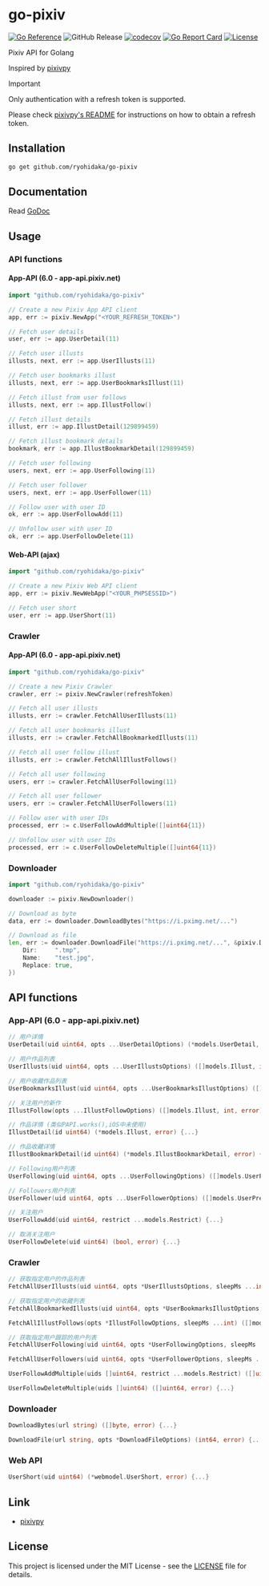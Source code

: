# go-pixiv

[![Go Reference](https://pkg.go.dev/badge/github.com/ryohidaka/go-pixiv.svg)](https://pkg.go.dev/github.com/ryohidaka/go-pixiv)
![GitHub Release](https://img.shields.io/github/v/release/ryohidaka/go-pixiv)
[![codecov](https://codecov.io/gh/ryohidaka/go-pixiv/graph/badge.svg?token=Q7U8FMv9bn)](https://codecov.io/gh/ryohidaka/go-pixiv)
[![Go Report Card](https://goreportcard.com/badge/github.com/ryohidaka/go-pixiv)](https://goreportcard.com/report/github.com/ryohidaka/go-pixiv)
[![License](https://img.shields.io/badge/license-MIT-blue.svg)](https://opensource.org/licenses/MIT)

Pixiv API for Golang

Inspired by [pixivpy](https://github.com/upbit/pixivpy/tree/master)

> [!IMPORTANT]
> Only authentication with a refresh token is supported.
>
> Please check [pixivpy's README](https://github.com/upbit/pixivpy/tree/master) for instructions on how to obtain a refresh token.

## Installation

```bash
go get github.com/ryohidaka/go-pixiv
```

## Documentation

Read [GoDoc](https://pkg.go.dev/github.com/ryohidaka/go-pixiv)

## Usage

### API functions

#### App-API (6.0 - app-api.pixiv.net)

```go
import "github.com/ryohidaka/go-pixiv"

// Create a new Pixiv App API client
app, err := pixiv.NewApp("<YOUR_REFRESH_TOKEN>")

// Fetch user details
user, err := app.UserDetail(11)

// Fetch user illusts
illusts, next, err := app.UserIllusts(11)

// Fetch user bookmarks illust
illusts, next, err := app.UserBookmarksIllust(11)

// Fetch illust from user follows
illusts, next, err := app.IllustFollow()

// Fetch illust details
illust, err := app.IllustDetail(129899459)

// Fetch illust bookmark details
bookmark, err := app.IllustBookmarkDetail(129899459)

// Fetch user following
users, next, err := app.UserFollowing(11)

// Fetch user follower
users, next, err := app.UserFollower(11)

// Follow user with user ID
ok, err := app.UserFollowAdd(11)

// Unfollow user with user ID
ok, err := app.UserFollowDelete(11)
```

#### Web-API (ajax)

```go
import "github.com/ryohidaka/go-pixiv"

// Create a new Pixiv Web API client
app, err := pixiv.NewWebApp("<YOUR_PHPSESSID>")

// Fetch user short
user, err := app.UserShort(11)
```

### Crawler

#### App-API (6.0 - app-api.pixiv.net)

```go
import "github.com/ryohidaka/go-pixiv"

// Create a new Pixiv Crawler
crawler, err := pixiv.NewCrawler(refreshToken)

// Fetch all user illusts
illusts, err := crawler.FetchAllUserIllusts(11)

// Fetch all user bookmarks illust
illusts, err := crawler.FetchAllBookmarkedIllusts(11)

// Fetch all user follow illust
illusts, err := crawler.FetchAllIllustFollows()

// Fetch all user following
users, err := crawler.FetchAllUserFollowing(11)

// Fetch all user follower
users, err := crawler.FetchAllUserFollowers(11)

// Follow user with user IDs
processed, err := c.UserFollowAddMultiple([]uint64{11})

// Unfollow user with user IDs
processed, err := c.UserFollowDeleteMultiple([]uint64{11})
```

### Downloader

```go
import "github.com/ryohidaka/go-pixiv"

downloader := pixiv.NewDownloader()

// Download as byte
data, err := downloader.DownloadBytes("https://i.pximg.net/...")

// Download as file
len, err := downloader.DownloadFile("https://i.pximg.net/...", &pixiv.DownloadFileOptions{
    Dir:     ".tmp",
    Name:    "test.jpg",
    Replace: true,
})
```

## API functions

### App-API (6.0 - app-api.pixiv.net)

```go
// 用户详情
UserDetail(uid uint64, opts ...UserDetailOptions) (*models.UserDetail, error) {...}

// 用户作品列表
UserIllusts(uid uint64, opts ...UserIllustsOptions) ([]models.Illust, int, error) {...}

// 用户收藏作品列表
UserBookmarksIllust(uid uint64, opts ...UserBookmarksIllustOptions) ([]models.Illust, int, error) {...}

// 关注用户的新作
IllustFollow(opts ...IllustFollowOptions) ([]models.Illust, int, error) {...}

// 作品详情 (类似PAPI.works(),iOS中未使用)
IllustDetail(id uint64) (*models.Illust, error) {...}

// 作品收藏详情
IllustBookmarkDetail(id uint64) (*models.IllustBookmarkDetail, error) {...}

// Following用户列表
UserFollowing(uid uint64, opts ...UserFollowingOptions) ([]models.UserPreview, int, error) {...}

// Followers用户列表
UserFollower(uid uint64, opts ...UserFollowerOptions) ([]models.UserPreview, int, error) {...}

// 关注用户
UserFollowAdd(uid uint64, restrict ...models.Restrict) {...}

// 取消关注用户
UserFollowDelete(uid uint64) (bool, error) {...}
```

### Crawler

```go
// 获取指定用户的作品列表
FetchAllUserIllusts(uid uint64, opts *UserIllustsOptions, sleepMs ...int) ([]models.Illust, error) {...}

// 获取指定用户的收藏列表
FetchAllBookmarkedIllusts(uid uint64, opts *UserBookmarksIllustOptions, sleepMs ...int) ([]models.Illust, error) {...}

FetchAllIllustFollows(opts *IllustFollowOptions, sleepMs ...int) ([]models.Illust, error) {...}

// 获取指定用户跟踪的用户列表
FetchAllUserFollowing(uid uint64, opts *UserFollowingOptions, sleepMs ...int) ([]models.UserPreview, error) {...}

FetchAllUserFollowers(uid uint64, opts *UserFollowerOptions, sleepMs ...int) ([]models.UserPreview, error) {...}

UserFollowAddMultiple(uids []uint64, restrict ...models.Restrict) ([]uint64, error) {...}

UserFollowDeleteMultiple(uids []uint64) ([]uint64, error) {...}
```

### Downloader

```go
DownloadBytes(url string) ([]byte, error) {...}

DownloadFile(url string, opts *DownloadFileOptions) (int64, error) {...}
```

### Web API

```go
UserShort(uid uint64) (*webmodel.UserShort, error) {...}
```

## Link

- [pixivpy](https://github.com/upbit/pixivpy/tree/master)

## License

This project is licensed under the MIT License - see the [LICENSE](LICENSE) file for details.
